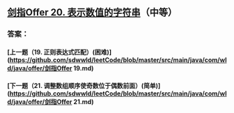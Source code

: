 ## [剑指Offer 20. 表示数值的字符串](https://leetcode-cn.com/problems/merge-two-sorted-lists/)（中等）





### 答案：



#### [上一题（19. 正则表达式匹配）(困难)](https://github.com/sdwwld/leetCode/blob/master/src/main/java/com/wld/java/offer/剑指Offer 19.md)

#### [下一题（21. 调整数组顺序使奇数位于偶数前面）(简单)](https://github.com/sdwwld/leetCode/blob/master/src/main/java/com/wld/java/offer/剑指Offer 21.md)